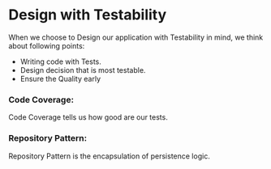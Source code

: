 # Design with Testability
When we choose to Design our application with Testability in mind, we think about following points:
- Writing code with Tests.
- Design decision that is most testable.
- Ensure the Quality early

### Code Coverage:
Code Coverage tells us how good are our tests. 

### Repository Pattern:
Repository Pattern is the encapsulation of persistence logic.
